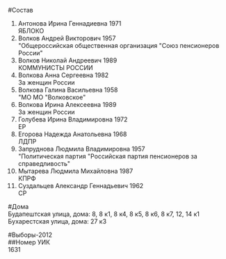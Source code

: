 #Состав  
1. Антонова Ирина Геннадиевна 1971  
    ЯБЛОКО  
2. Волков Андрей Викторович 1957  
    "Общероссийская общественная организация "Союз пенсионеров России"  
3. Волков Николай Андреевич 1989  
    КОММУНИСТЫ РОССИИ  
4. Волкова Анна Сергеевна 1982  
    За женщин России  
5. Волкова Галина Васильевна 1958  
    "МО МО "Волковское"  
6. Волкова Ирина Алексеевна 1989  
    За женщин России  
7. Голубева Ирина Владимировна 1972  
    ЕР  
8. Егорова Надежда Анатольевна 1968  
    ЛДПР  
9. Запруднова Людмила Владимировна 1957  
    "Политическая партия "Российская партия пенсионеров за справедливость"  
10. Мытарева Людмила Михайловна 1987  
    КПРФ  
11. Суздальцев Александр Геннадьевич 1962  
    СР  
  
#Дома  
Будапештская улица, дома: 8, 8 к1, 8 к4, 8 к5, 8 к6, 8 к7, 12, 14 к1 Бухарестская улица, дома: 27 к3  
  
#Выборы-2012  
##Номер УИК  
1631  
